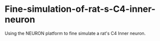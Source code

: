 # Fine-simulation-of-rat-s-C4-inner-neuron
Using the NEURON platform to fine simulate a rat's C4 Inner neuron.
